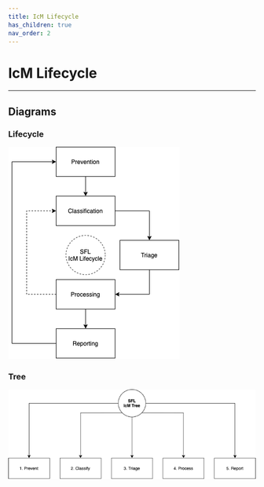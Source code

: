 ```yaml
---
title: IcM Lifecycle
has_children: true
nav_order: 2
---
```


# IcM Lifecycle

---

## Diagrams

### Lifecycle

![IcM Lifecycle](/img/diagrams/sfl-icm-Lifecyle.png)

### Tree 

![IcM Tree](/img/diagrams/sfl-icm-Tree.png)
